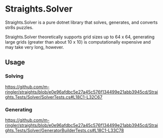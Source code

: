 # Straights.Solver

Straights.Solver is a pure dotnet library that solves, generates, and converts str8s puzzles.

Straights.Solver theoretically supports grid sizes up to 64 x 64,
generating large grids (greater than about 10 x 10) is computationally expensive and may take very long, however.

## Usage

### Solving

<https://github.com/m-ringler/straights/blob/e0e96afdbc5e27a45c576f134499e21abb3945cd/Straights.Tests/Solver/SolverTests.cs#L18C1-L32C67>

### Generating

https://github.com/m-ringler/straights/blob/e0e96afdbc5e27a45c576f134499e21abb3945cd/Straights.Tests/Solver/GeneratorBuilderTests.cs#L18C1-L33C78